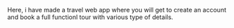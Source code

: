 Here, i have made a travel web app where you will get to create an account and book a full functionl tour with various type of details.
